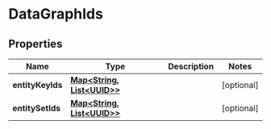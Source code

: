 

# DataGraphIds

## Properties

Name | Type | Description | Notes
------------ | ------------- | ------------- | -------------
**entityKeyIds** | [**Map&lt;String, List&lt;UUID&gt;&gt;**](List.md) |  |  [optional]
**entitySetIds** | [**Map&lt;String, List&lt;UUID&gt;&gt;**](List.md) |  |  [optional]




